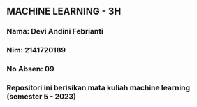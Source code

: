 ## MACHINE LEARNING - 3H

### Nama: Devi Andini Febrianti
### Nim: 2141720189
### No Absen: 09
### Repositori ini berisikan mata kuliah machine learning (semester 5 - 2023)